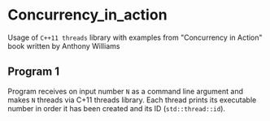 # Concurrency_in_action

Usage of `C++11 threads` library with examples from "Concurrency in Action" book written by Anthony Williams

## Program 1

Program receives on input number `N` as a command line argument and makes `N` threads via C+11 threads library. Each thread prints its executable number in order it has been created and its ID (`std::thread::id`).
